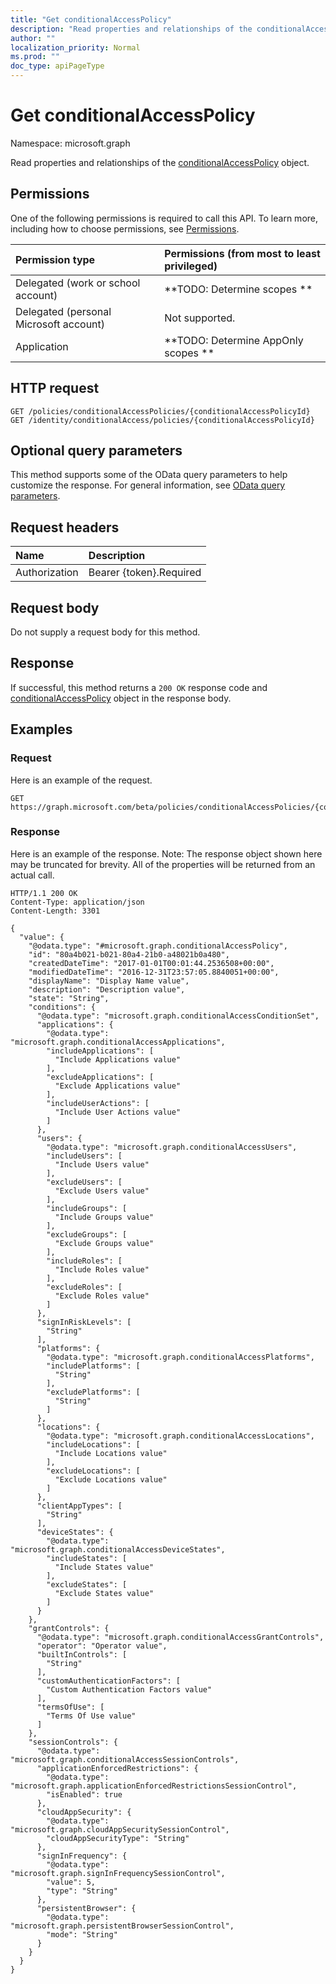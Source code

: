```yaml
---
title: "Get conditionalAccessPolicy"
description: "Read properties and relationships of the conditionalAccessPolicy object."
author: ""
localization_priority: Normal
ms.prod: ""
doc_type: apiPageType
---
```


# Get conditionalAccessPolicy

Namespace: microsoft.graph

Read properties and relationships of the [conditionalAccessPolicy](../resources/conditionalaccesspolicy.md) object.

## Permissions
One of the following permissions is required to call this API. To learn more, including how to choose permissions, see [Permissions](/concepts/permissions-reference.md).

|Permission type|Permissions (from most to least privileged)|
|:---|:---|
|Delegated (work or school account)|**TODO: Determine scopes **|
|Delegated (personal Microsoft account)|Not supported.|
|Application|**TODO: Determine AppOnly scopes **|

## HTTP request
<!-- {
  "blockType": "ignored"
}
-->
``` http
GET /policies/conditionalAccessPolicies/{conditionalAccessPolicyId}
GET /identity/conditionalAccess/policies/{conditionalAccessPolicyId}
```

## Optional query parameters
This method supports some of the OData query parameters to help customize the response. For general information, see [OData query parameters](/graph/query-parameters).

## Request headers
|Name|Description|
|:---|:---|
|Authorization|Bearer {token}.Required|

## Request body
Do not supply a request body for this method.

## Response
If successful, this method returns a `200 OK` response code and [conditionalAccessPolicy](../resources/conditionalaccesspolicy.md) object in the response body.

## Examples

### Request
Here is an example of the request.
<!-- {
  "blockType": "request",
  "name": "get_conditionalaccesspolicy"
}
-->
``` http
GET https://graph.microsoft.com/beta/policies/conditionalAccessPolicies/{conditionalAccessPolicyId}
```

### Response
Here is an example of the response. Note: The response object shown here may be truncated for brevity. All of the properties will be returned from an actual call.
<!-- {
  "blockType": "response",
  "truncated": true,
  "@odata.type": "microsoft.graph.conditionalAccessPolicy"
}
-->
``` http
HTTP/1.1 200 OK
Content-Type: application/json
Content-Length: 3301

{
  "value": {
    "@odata.type": "#microsoft.graph.conditionalAccessPolicy",
    "id": "80a4b021-b021-80a4-21b0-a48021b0a480",
    "createdDateTime": "2017-01-01T00:01:44.2536508+00:00",
    "modifiedDateTime": "2016-12-31T23:57:05.8840051+00:00",
    "displayName": "Display Name value",
    "description": "Description value",
    "state": "String",
    "conditions": {
      "@odata.type": "microsoft.graph.conditionalAccessConditionSet",
      "applications": {
        "@odata.type": "microsoft.graph.conditionalAccessApplications",
        "includeApplications": [
          "Include Applications value"
        ],
        "excludeApplications": [
          "Exclude Applications value"
        ],
        "includeUserActions": [
          "Include User Actions value"
        ]
      },
      "users": {
        "@odata.type": "microsoft.graph.conditionalAccessUsers",
        "includeUsers": [
          "Include Users value"
        ],
        "excludeUsers": [
          "Exclude Users value"
        ],
        "includeGroups": [
          "Include Groups value"
        ],
        "excludeGroups": [
          "Exclude Groups value"
        ],
        "includeRoles": [
          "Include Roles value"
        ],
        "excludeRoles": [
          "Exclude Roles value"
        ]
      },
      "signInRiskLevels": [
        "String"
      ],
      "platforms": {
        "@odata.type": "microsoft.graph.conditionalAccessPlatforms",
        "includePlatforms": [
          "String"
        ],
        "excludePlatforms": [
          "String"
        ]
      },
      "locations": {
        "@odata.type": "microsoft.graph.conditionalAccessLocations",
        "includeLocations": [
          "Include Locations value"
        ],
        "excludeLocations": [
          "Exclude Locations value"
        ]
      },
      "clientAppTypes": [
        "String"
      ],
      "deviceStates": {
        "@odata.type": "microsoft.graph.conditionalAccessDeviceStates",
        "includeStates": [
          "Include States value"
        ],
        "excludeStates": [
          "Exclude States value"
        ]
      }
    },
    "grantControls": {
      "@odata.type": "microsoft.graph.conditionalAccessGrantControls",
      "operator": "Operator value",
      "builtInControls": [
        "String"
      ],
      "customAuthenticationFactors": [
        "Custom Authentication Factors value"
      ],
      "termsOfUse": [
        "Terms Of Use value"
      ]
    },
    "sessionControls": {
      "@odata.type": "microsoft.graph.conditionalAccessSessionControls",
      "applicationEnforcedRestrictions": {
        "@odata.type": "microsoft.graph.applicationEnforcedRestrictionsSessionControl",
        "isEnabled": true
      },
      "cloudAppSecurity": {
        "@odata.type": "microsoft.graph.cloudAppSecuritySessionControl",
        "cloudAppSecurityType": "String"
      },
      "signInFrequency": {
        "@odata.type": "microsoft.graph.signInFrequencySessionControl",
        "value": 5,
        "type": "String"
      },
      "persistentBrowser": {
        "@odata.type": "microsoft.graph.persistentBrowserSessionControl",
        "mode": "String"
      }
    }
  }
}
```

